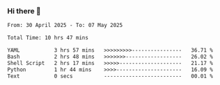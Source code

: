 ### Hi there 👋

<!--
**ututono/ututono** is a ✨ _special_ ✨ repository because its `README.md` (this file) appears on your GitHub profile.

Here are some ideas to get you started:

- 🔭 I’m currently working on ...
- 🌱 I’m currently learning ...
- 👯 I’m looking to collaborate on ...
- 🤔 I’m looking for help with ...
- 💬 Ask me about ...
- 📫 How to reach me: ...
- 😄 Pronouns: ...
- ⚡ Fun fact: ...
-->



<!--START_SECTION:waka-->

```txt
From: 30 April 2025 - To: 07 May 2025

Total Time: 10 hrs 47 mins

YAML           3 hrs 57 mins   >>>>>>>>>----------------   36.71 %
Bash           2 hrs 48 mins   >>>>>>>------------------   26.02 %
Shell Script   2 hrs 17 mins   >>>>>--------------------   21.17 %
Python         1 hr 44 mins    >>>>---------------------   16.09 %
Text           0 secs          -------------------------   00.01 %
```

<!--END_SECTION:waka-->
